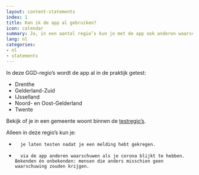 ```yaml
---
layout: content-statements
index: 1
title: Kan ik de app al gebruiken?
icon: calendar
summary: Ja, in een aantal regio’s kun je met de app ook anderen waarschuwen als je corona hebt.
lang: nl
categories:
- nl
- statements
---
```


In deze GGD-regio’s wordt de app al in de praktijk getest:
-  	Drenthe
-  	Gelderland-Zuid
-  	IJsselland
-  	Noord- en Oost-Gelderland
-  	Twente
 
Bekijk of je in een gemeente woont binnen de <a href="https://www.regioatlas.nl/indelingen/indelingen_indeling/t/ggd_s" target="_blank" rel="noopener">testregio’s</a>.
 
Alleen in deze regio’s kun je:
-   	je laten testen nadat je een melding hebt gekregen.
-   	via de app anderen waarschuwen als je corona blijkt te hebben. Bekenden én onbekenden: mensen die anders misschien geen waarschuwing zouden krijgen.
